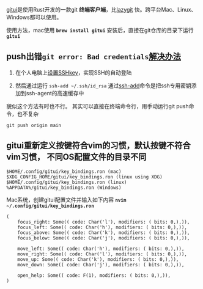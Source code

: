 [gitui](https://github.com/extrawurst/gitui)是使用Rust开发的一款git **终端客户端**，比[lazygit](https://github.com/jesseduffield/lazygit) 快。跨平台Mac、Linux、Windows都可以使用。

使用方法，mac使用 **`brew install gitui`** 安装后，直接在git仓库的目录下运行 **`gitui`**

## push出错`git error: Bad credentials`[解决办法](https://github.com/extrawurst/gitui/issues/495#issuecomment-854948221)

1. 在个人电脑上[设置SSHkey](https://www.jianshu.com/p/9ded3d993ca3)，实现SSH的自动登陆

2. 然后通过运行 `ssh-add ~/.ssh/id_rsa` 通过[ssh-add](https://blog.csdn.net/weixin_34357267/article/details/91673507)命令是把ssh专用密钥添加到ssh-agent的高速缓存中

貌似这个方法有时也不行。 其实可以直接在终端命令行，用手动运行git push命令，也不复杂
```
git push origin main
```

## gitui重新定义按键符合vim的习惯，默认按键不符合vim习惯， 不同OS配置文件的目录不同
```
$HOME/.config/gitui/key_bindings.ron (mac)
$XDG_CONFIG_HOME/gitui/key_bindings.ron (linux using XDG)
$HOME/.config/gitui/key_bindings.ron (linux)
%APPDATA%/gitui/key_bindings.ron (Windows)
```
Mac系统，创建gitui配置文件并输入如下内容 **`nvim ~/.config/gitui/key_bindings.ron`**
```
(
    focus_right: Some(( code: Char('l'), modifiers: ( bits: 0,),)),
    focus_left: Some(( code: Char('h'), modifiers: ( bits: 0,),)),
    focus_above: Some(( code: Char('k'), modifiers: ( bits: 0,),)),
    focus_below: Some(( code: Char('j'), modifiers: ( bits: 0,),)),
    
    move_left: Some(( code: Char('h'), modifiers: ( bits: 0,),)),
    move_right: Some(( code: Char('l'), modifiers: ( bits: 0,),)),
    move_up: Some(( code: Char('k'), modifiers: ( bits: 0,),)),
    move_down: Some(( code: Char('j'), modifiers: ( bits: 0,),)),

    open_help: Some(( code: F(1), modifiers: ( bits: 0,),)),
)
```

